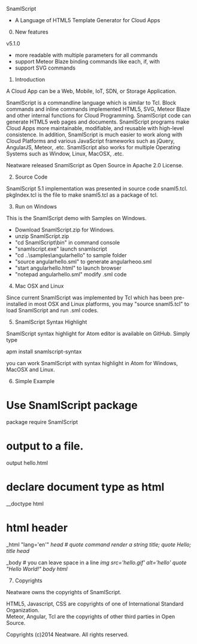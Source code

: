 SnamlScript

- A Language of HTML5 Template Generator for Cloud Apps

0. New features

v5.1.0
* more readable with multiple parameters for all commands
* support Meteor Blaze binding commands like each, if, with
* support SVG commands

1. Introduction

A Cloud App can be a Web, Mobile, IoT, SDN, or Storage Application.

SnamlScript is a commandline language which is similar to Tcl. Block commands and inline commands implemented HTML5, SVG, Meteor Blaze and other internal functions for Cloud Programming. SnamlScript code can generate HTML5 web pages and documents. SnamlScript programs make Cloud Apps more maintainable, modifiable, and reusable with high-level consistence. In addition, SnamlScript is much easier to work along with Cloud Platforms and various JavaScript frameworks such as jQuery, AngularJS, Meteor, .etc. SnamlScript also works for multiple Operating Systems such as Window, Linux, MacOSX, .etc.

Neatware released SnamlScript as Open Source in Apache 2.0 License.

2. Source Code

SnamlScript 5.1 implementation was presented in source code snaml5.tcl. pkgIndex.tcl is the file to make snaml5.tcl as a package of tcl.

3. Run on Windows

This is the SnamlScript demo with Samples on Windows.

- Download SnamlScript.zip for Windows.
- unzip SnamlScript.zip
- "cd SnamlScript\bin" in command console
- "snamlscript.exe" launch snamlscript
- "cd ..\samples\angularhello" to sample folder
- "source angularhello.sml" to generate angularheoo.sml
- "start angularhello.html" to launch browser
- "notepad angularhello.sml" modify .sml code

4. Mac OSX and Linux

Since current SnamlScript was implemented by Tcl which has been pre-installed in most OSX and Linux platforms, you may "source snaml5.tcl" to load SnamlScript and run .sml codes.

5. SnamlScript Syntax Highlight

SnamlScript syntax highlight for Atom editor is available on GitHub. Simply type

apm install snamlscript-syntax

you can work SnamlScript with syntax highlight in Atom for Windows, MacOSX and Linux.

6. Simple Example

# Use SnamlScript package
package require SnamlScript

# output to a file.
output hello.html

# declare document type as html
__doctype html

# html header
_html "lang='en'"
  _head
    # quote command render a string
    _title; quote Hello; title_
  head_

  _body
    # you can leave space in a line
    __img src='hello.gif' alt='hello'
    quote "Hello World!"
  body_
html_

7. Copyrights

Neatware owns the copyrights of SnamlScript.

HTML5, Javascript, CSS are copyrights of one of International Standard Organization.  
Meteor, Angular, Tcl are the copyrights of other third parties in Open Source.

Copyrights (c)2014 Neatware. All rights reserved.
